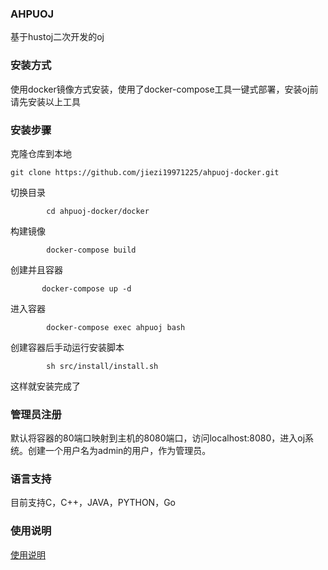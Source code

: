 ### AHPUOJ
基于hustoj二次开发的oj
### 安装方式
使用docker镜像方式安装，使用了docker-compose工具一键式部署，安装oj前请先安装以上工具
### 安装步骤
克隆仓库到本地
```
git clone https://github.com/jiezi19971225/ahpuoj-docker.git 
```
切换目录
```
        cd ahpuoj-docker/docker
```
构建镜像
```
        docker-compose build
```
创建并且容器
 ```
        docker-compose up -d
```
进入容器
```
        docker-compose exec ahpuoj bash
```
创建容器后手动运行安装脚本
```
        sh src/install/install.sh
```
这样就安装完成了
### 管理员注册
默认将容器的80端口映射到主机的8080端口，访问localhost:8080，进入oj系统。创建一个用户名为admin的用户，作为管理员。
### 语言支持
目前支持C，C++，JAVA，PYTHON，Go
### 使用说明
[使用说明](https://blog.csdn.net/qq_38923784/article/details/82918221)



